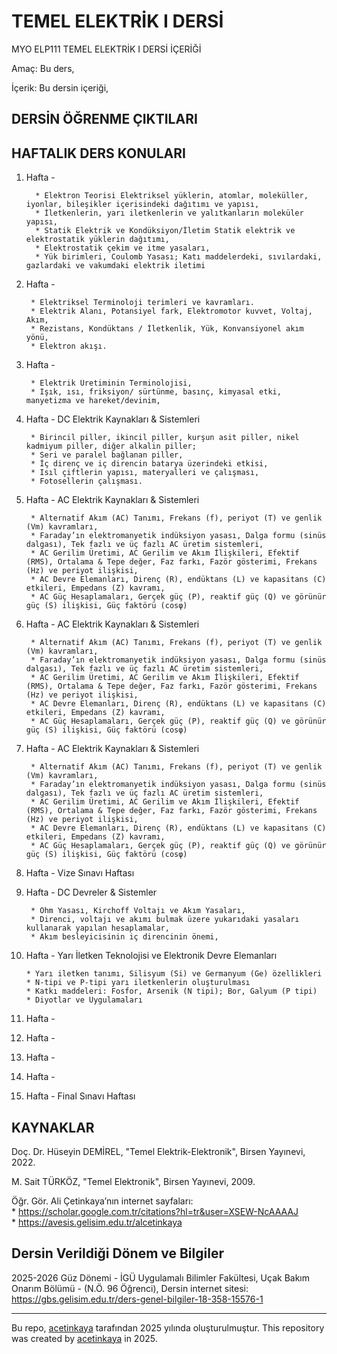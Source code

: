 # TEMEL ELEKTRİK I DERSİ

MYO ELP111 TEMEL ELEKTRİK I DERSİ İÇERİĞİ

Amaç: Bu ders,

İçerik:  Bu dersin içeriği, 

## DERSİN ÖĞRENME ÇIKTILARI


## HAFTALIK DERS KONULARI

1. Hafta -

         * Elektron Teorisi Elektriksel yüklerin, atomlar, moleküller, iyonlar, bileşikler içerisindeki dağıtımı ve yapısı,
         * İletkenlerin, yarı iletkenlerin ve yalıtkanların moleküler yapısı,
         * Statik Elektrik ve Kondüksiyon/İletim Statik elektrik ve elektrostatik yüklerin dağıtımı,
         * Elektrostatik çekim ve itme yasaları,
         * Yük birimleri, Coulomb Yasası; Katı maddelerdeki, sıvılardaki, gazlardaki ve vakumdaki elektrik iletimi

2. Hafta -

        * Elektriksel Terminoloji terimleri ve kavramları.
        * Elektrik Alanı, Potansiyel fark, Elektromotor kuvvet, Voltaj, Akım,
        * Rezistans, Kondüktans / İletkenlik, Yük, Konvansiyonel akım yönü,
        * Elektron akışı.

3. Hafta -

        * Elektrik Üretiminin Terminolojisi,
        * Işık, ısı, friksiyon/ sürtünme, basınç, kimyasal etki, manyetizma ve hareket/devinim,

4. Hafta - DC Elektrik Kaynakları & Sistemleri

        * Birincil piller, ikincil piller, kurşun asit piller, nikel kadmiyum piller, diğer alkalin piller; 
        * Seri ve paralel bağlanan piller,
        * İç direnç ve iç direncin batarya üzerindeki etkisi,
        * Isıl çiftlerin yapısı, materyalleri ve çalışması,
        * Fotosellerin çalışması.

5. Hafta - AC Elektrik Kaynakları & Sistemleri

        * Alternatif Akım (AC) Tanımı, Frekans (f), periyot (T) ve genlik (Vm) kavramları,
        * Faraday’ın elektromanyetik indüksiyon yasası, Dalga formu (sinüs dalgası), Tek fazlı ve üç fazlı AC üretim sistemleri,
        * AC Gerilim Üretimi, AC Gerilim ve Akım İlişkileri, Efektif (RMS), Ortalama & Tepe değer, Faz farkı, Fazör gösterimi, Frekans (Hz) ve periyot ilişkisi,
        * AC Devre Elemanları, Direnç (R), endüktans (L) ve kapasitans (C) etkileri, Empedans (Z) kavramı,
        * AC Güç Hesaplamaları, Gerçek güç (P), reaktif güç (Q) ve görünür güç (S) ilişkisi, Güç faktörü (cosφ)

6. Hafta - AC Elektrik Kaynakları & Sistemleri

        * Alternatif Akım (AC) Tanımı, Frekans (f), periyot (T) ve genlik (Vm) kavramları,
        * Faraday’ın elektromanyetik indüksiyon yasası, Dalga formu (sinüs dalgası), Tek fazlı ve üç fazlı AC üretim sistemleri,
        * AC Gerilim Üretimi, AC Gerilim ve Akım İlişkileri, Efektif (RMS), Ortalama & Tepe değer, Faz farkı, Fazör gösterimi, Frekans (Hz) ve periyot ilişkisi,
        * AC Devre Elemanları, Direnç (R), endüktans (L) ve kapasitans (C) etkileri, Empedans (Z) kavramı,
        * AC Güç Hesaplamaları, Gerçek güç (P), reaktif güç (Q) ve görünür güç (S) ilişkisi, Güç faktörü (cosφ)
   
7. Hafta - AC Elektrik Kaynakları & Sistemleri

        * Alternatif Akım (AC) Tanımı, Frekans (f), periyot (T) ve genlik (Vm) kavramları,
        * Faraday’ın elektromanyetik indüksiyon yasası, Dalga formu (sinüs dalgası), Tek fazlı ve üç fazlı AC üretim sistemleri,
        * AC Gerilim Üretimi, AC Gerilim ve Akım İlişkileri, Efektif (RMS), Ortalama & Tepe değer, Faz farkı, Fazör gösterimi, Frekans (Hz) ve periyot ilişkisi,
        * AC Devre Elemanları, Direnç (R), endüktans (L) ve kapasitans (C) etkileri, Empedans (Z) kavramı,
        * AC Güç Hesaplamaları, Gerçek güç (P), reaktif güç (Q) ve görünür güç (S) ilişkisi, Güç faktörü (cosφ)

8. Hafta - Vize Sınavı Haftası

9. Hafta - DC Devreler & Sistemler

        * Ohm Yasası, Kirchoff Voltajı ve Akım Yasaları,
        * Direnci, voltajı ve akımı bulmak üzere yukarıdaki yasaları kullanarak yapılan hesaplamalar,
        * Akım besleyicisinin iç direncinin önemi,

12. Hafta - Yarı İletken Teknolojisi ve Elektronik Devre Elemanları

        * Yarı iletken tanımı, Silisyum (Si) ve Germanyum (Ge) özellikleri
        * N-tipi ve P-tipi yarı iletkenlerin oluşturulması
        * Katkı maddeleri: Fosfor, Arsenik (N tipi); Bor, Galyum (P tipi)
        * Diyotlar ve Uygulamaları
  
13. Hafta - 

14. Hafta -

15. Hafta -

16. Hafta -

17. Hafta - Final Sınavı Haftası

## KAYNAKLAR

Doç. Dr. Hüseyin DEMİREL, "Temel Elektrik-Elektronik", Birsen Yayınevi, 2022.

M. Sait TÜRKÖZ, "Temel Elektronik", Birsen Yayınevi, 2009.

Öğr. Gör. Ali Çetinkaya’nın internet sayfaları:    
    * https://scholar.google.com.tr/citations?hl=tr&user=XSEW-NcAAAAJ      
    * https://avesis.gelisim.edu.tr/alcetinkaya       

## Dersin Verildiği Dönem ve Bilgiler       

2025-2026 Güz Dönemi - İGÜ Uygulamalı Bilimler Fakültesi, Uçak Bakım Onarım Bölümü - (N.Ö. 96 Öğrenci), Dersin internet sitesi: https://gbs.gelisim.edu.tr/ders-genel-bilgiler-18-358-15576-1   

---

Bu repo, [acetinkaya](https://github.com/acetinkaya) tarafından 2025 yılında oluşturulmuştur. This repository was created by [acetinkaya](https://github.com/acetinkaya) in 2025.
